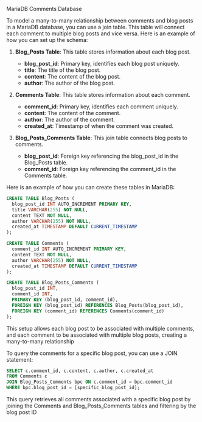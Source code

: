 MariaDB Comments Database

To model a many-to-many relationship between comments and blog posts in a MariaDB database, you can use a join table. This table will connect each comment to multiple blog posts and vice versa. Here is an example of how you can set up the schema:

1. **Blog_Posts Table**: This table stores information about each blog post.
   * **blog_post_id**: Primary key, identifies each blog post uniquely.
   * **title**: The title of the blog post.
   * **content**: The content of the blog post.
   * **author**: The author of the blog post.

2. **Comments Table**: This table stores information about each comment.
   * **comment_id**: Primary key, identifies each comment uniquely.
   * **content**: The content of the comment.
   * **author**: The author of the comment.
   * **created_at**: Timestamp of when the comment was created.

3. **Blog_Posts_Comments Table**: This join table connects blog posts to comments.
   * **blog_post_id**: Foreign key referencing the blog_post_id in the Blog_Posts table.
   * **comment_id**: Foreign key referencing the comment_id in the Comments table.

Here is an example of how you can create these tables in MariaDB:

```sql
CREATE TABLE Blog_Posts (
  blog_post_id INT AUTO_INCREMENT PRIMARY KEY,
  title VARCHAR(255) NOT NULL,
  content TEXT NOT NULL,
  author VARCHAR(255) NOT NULL,
  created_at TIMESTAMP DEFAULT CURRENT_TIMESTAMP
);

CREATE TABLE Comments (
  comment_id INT AUTO_INCREMENT PRIMARY KEY,
  content TEXT NOT NULL,
  author VARCHAR(255) NOT NULL,
  created_at TIMESTAMP DEFAULT CURRENT_TIMESTAMP
);

CREATE TABLE Blog_Posts_Comments (
  blog_post_id INT,
  comment_id INT,
  PRIMARY KEY (blog_post_id, comment_id),
  FOREIGN KEY (blog_post_id) REFERENCES Blog_Posts(blog_post_id),
  FOREIGN KEY (comment_id) REFERENCES Comments(comment_id)
);
```

This setup allows each blog post to be associated with multiple comments, and each comment to be associated with multiple blog posts, creating a many-to-many relationship

To query the comments for a specific blog post, you can use a JOIN statement:

```sql
SELECT c.comment_id, c.content, c.author, c.created_at
FROM Comments c
JOIN Blog_Posts_Comments bpc ON c.comment_id = bpc.comment_id
WHERE bpc.blog_post_id = [specific_blog_post_id];
```

This query retrieves all comments associated with a specific blog post by joining the Comments and Blog_Posts_Comments tables and filtering by the blog post ID